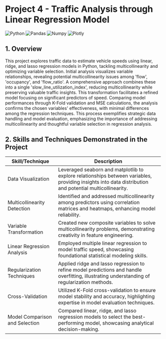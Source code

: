 # Project 4 - Traffic Analysis through Linear Regression Model

![Python](https://img.shields.io/badge/Python-FFD43B?style=for-the-badge&logo=python&logoColor=blue)
![Pandas](https://img.shields.io/badge/Pandas-2C2D72?style=for-the-badge&logo=pandas&logoColor=white)
![Numpy](https://img.shields.io/badge/Numpy-777BB4?style=for-the-badge&logo=numpy&logoColor=white)
![Plotly](https://img.shields.io/badge/Plotly-239120?style=for-the-badge&logo=plotly&logoColor=white)
<br>

## 1. Overview
This project explores traffic data to estimate vehicle speeds using linear, ridge, and lasso regression models in Python, tackling multicollinearity and optimizing variable selection. Initial analysis visualizes variable relationships, revealing potential multicollinearity issues among 'flow', 'occupancy', and 'flow_ratio'. A comprehensive approach combines these into a single 'slow_line_utilization_index', reducing multicollinearity while preserving valuable traffic insights. This transformation facilitates a refined model focusing on significant predictors of speed. Comparing model performances through K-Fold validation and MSE calculations, the analysis confirms the chosen variables' effectiveness, with minimal differences among the regression techniques. This process exemplifies strategic data handling and model evaluation, emphasizing the importance of addressing multicollinearity and thoughtful variable selection in regression analysis.

## 2. Skills and Techniques Demonstrated in the Project
| Skill/Technique                     | Description |
|-------------------------------------|-------------|
| Data Visualization                  | Leveraged seaborn and matplotlib to explore relationships between variables, providing insights into data distribution and potential multicollinearity. |
| Multicollinearity Detection         | Identified and addressed multicollinearity among predictors using correlation matrices and heatmaps, enhancing model reliability. |
| Variable Transformation             | Created new composite variables to solve multicollinearity problems, demonstrating creativity in feature engineering. |
| Linear Regression Analysis          | Employed multiple linear regression to model traffic speed, showcasing foundational statistical modeling skills. |
| Regularization Techniques           | Applied ridge and lasso regression to refine model predictions and handle overfitting, illustrating understanding of regularization methods. |
| Cross-Validation                    | Utilized K-Fold cross-validation to ensure model stability and accuracy, highlighting expertise in model evaluation techniques. |
| Model Comparison and Selection      | Compared linear, ridge, and lasso regression models to select the best-performing model, showcasing analytical decision-making. |
